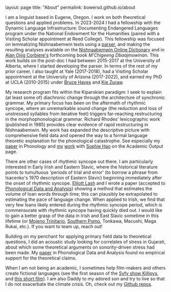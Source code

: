 layout: page
title: "About"
permalink: bowersd.github.io/about

I am a linguist based in Eugene, Oregon. I work on both theoretical questions and applied problems. In 2023-2024 I had a fellowship with the Dynamic Language Infrastructure: Documenting Endangered Languages program under the National Endowment for the Humanities (paired with a Visiting Scholar appointment at Reed College). This fellowship was focused on lemmatizing Nishnaabemwin texts using a [parser](https://github.com/bowersd/otw), and making the resulting analyses available on the [Nishnaabemwin Online Dictionary](https://dictionary.nishnaabemwin.atlas-ling.ca/#/credits) and in [Alan Ojiig Corbiere's](https://profiles.laps.yorku.ca/profiles/ojiigcor/) forthcoming book *M'Chigeeng Dbaajmowinan*. This work builds on the post-doc I had between 2015-2017 at the University of Alberta, where I started developing the parser. In terms of the rest of my prior career, I also taught at Yale (2017-2018), had a Visiting Scholar appointment at the University of Arizona (2017-2022), and earned my PhD at UCLA (2010-2015) under [Bruce Hayes](https://linguistics.ucla.edu/people/hayes/) and [Kie Zuraw](https://kiezuraw.com/).

My research program fits within the Kiparskian paradigm: I seek to explain (at least some of) diachronic change through the architecture of synchronic grammar. My primary focus has been on the aftermath of rhythmic syncope,  where an unremarkable sound change (the reduction and loss of unstressed syllables from iterative feet) triggers far-reaching restructuring in the morphophonological grammar. Richard Rhodes' lexicographic work (published in 1985) provides clear evidence of rapid restructuring in Nishnaabemwin.  My work has expanded the descriptive picture with comprehensive field data and opened the way to a formal language theoretic explanation for the phonological catastrophe.  See especially my [paper](https://www.cambridge.org/core/journals/phonology/article/abs/nishnaabemwin-restructuring-controversy-new-empirical-evidence/2671061998D22F2B9FC81B78DAE42661?utm_campaign=shareaholic&utm_medium=copy_link&utm_source=bookmark) in Phonology and [my](https://arxiv.org/abs/1906.06464) [work](https://repository.upenn.edu/server/api/core/bitstreams/ad88b760-c451-47e6-84d6-aac391f61ac9/content) with [Sophie Hao](https://notaphonologist.com/) on the Academic Output page.

There are other cases of rhythmic syncope out there. I am particularly interested in Early Irish and Eastern Slavic, where the historical literature points to tumultuous 'periods of trial and error' (to borrow a phrase from Isacenko's 1970 description of Eastern Slavic) beginning immediately after the onset of rhythmic syncope. [Elliott Lash](https://www.researchgate.net/profile/Elliott-Lash) and I wrote a paper (accepted to [Phonological Data and Analysis](https://phondata.org)) showing a method that estimates the volume of loan words through time; this can plausibly be extrapolated to estimating the pace of language change. When applied to Irish, we find that very few loans likely entered during the rhythmic syncope period, which is commensurate with rhythmic syncope having quickly died out. I would like to gain a better grasp of the data in Irish and East Slavic sometime in this lifetime (or [Mojeno Trinitario](https://phondata.org/index.php/pda/article/view/2), [Southern Pomo](https://www.cambridge.org/core/journals/phonology/article/stratal-overgeneration-is-necessary-metrically-incoherent-syncope-in-southern-pomo/9498DCFEE0AD8B373FA4C526691C7427), Tonkawa, Macushi, Maga Rukai, etc.). If you want to team up, reach out!

Building on my penchant for applying primary field data to theoretical questions, I did an acoustic study looking for correlates of stress in Gujarati, about which some theoretical arguments on sonority-driven stress had been made. My [paper](https://phondata.org/index.php/pda/article/view/19) in Phonological Data and Analysis found no empirical support for the theoretical claims.

When I am not being an academic, I sometimes help film-makers and others create fictional languages (see the first season of the [Syfy show Killjoys](https://www.syfy.com/killjoys), and [this short film](https://www.imdb.com/title/tt3198208/?ref_=nm_knf_t2)). I am also Daddy to my adored son and try to live so that I do not exacerbate the climate crisis. Oh, check out my [Github repos](https://github.com/bowersd).

